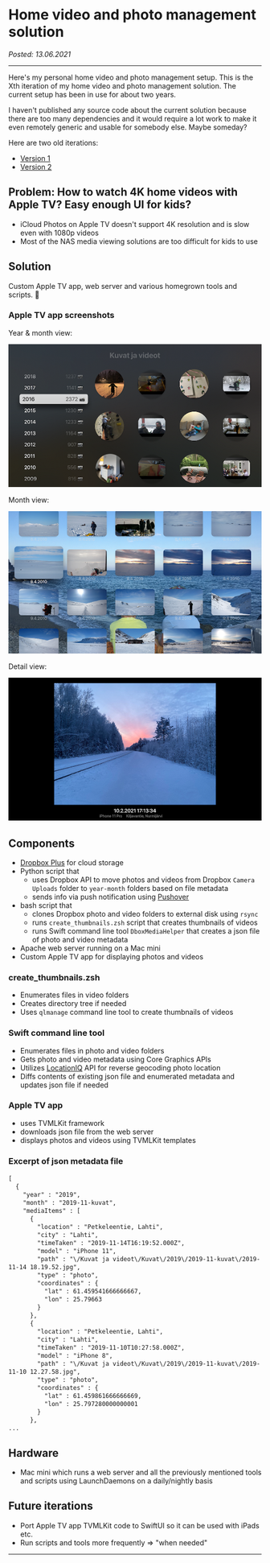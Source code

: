 # Home video and photo management solution

_Posted: 13.06.2021_

---

Here's my personal home video and photo management setup. This is the Xth iteration of my home video and photo management solution. The current setup has been in use for about two years. 

I haven't published any source code about the current solution because there are too many dependencies and it would require a lot work to make it even remotely generic and usable for somebody else. Maybe someday?

Here are two old iterations:

- [Version 1](../archive/md/photo_management_v1.md)
- [Version 2](../archive/md/photo_management.md)

## Problem: How to watch 4K home videos with Apple TV? Easy enough UI for kids?

- iCloud Photos on Apple TV doesn't support 4K resolution and is slow even with 1080p videos
- Most of the NAS media viewing solutions are too difficult for kids to use

## Solution

Custom Apple TV app, web server and various homegrown tools and scripts. 🍌

### Apple TV app screenshots

Year & month view:

![Year view](../pics/appletv_year.png)

Month view:

![Month view](../pics/appletv_month.png)

Detail view:

![Detail view](../pics/appletv_detail.png)

## Components

- [Dropbox Plus](https://www.dropbox.com/plus) for cloud storage
- Python script that 
    - uses Dropbox API to move photos and videos from Dropbox `Camera Uploads` folder to `year-month` folders based on file metadata
    - sends info via push notification using [Pushover](https://pushover.net)
- bash script that 
    - clones Dropbox photo and video folders to external disk using `rsync`
    - runs `create_thumbnails.zsh` script that creates thumbnails of videos
    - runs Swift command line tool `DboxMediaHelper` that creates a json file of photo and video metadata
- Apache web server running on a Mac mini
- Custom Apple TV app for displaying photos and videos

### create_thumbnails.zsh

- Enumerates files in video folders
- Creates directory tree if needed
- Uses `qlmanage` command line tool to create thumbnails of videos

### Swift command line tool

- Enumerates files in photo and video folders
- Gets photo and video metadata using Core Graphics APIs
- Utilizes [LocationIQ](https://locationiq.com) API for reverse geocoding photo location
- Diffs contents of existing json file and enumerated metadata and updates json file if needed

### Apple TV app

- uses TVMLKit framework
- downloads json file from the web server
- displays photos and videos using TVMLKit templates

### Excerpt of json metadata file

```
[
  {
    "year" : "2019",
    "month" : "2019-11-kuvat",
    "mediaItems" : [
      {
        "location" : "Petkeleentie, Lahti",
        "city" : "Lahti",
        "timeTaken" : "2019-11-14T16:19:52.000Z",
        "model" : "iPhone 11",
        "path" : "\/Kuvat ja videot\/Kuvat\/2019\/2019-11-kuvat\/2019-11-14 18.19.52.jpg",
        "type" : "photo",
        "coordinates" : {
          "lat" : 61.459541666666667,
          "lon" : 25.79663
        }
      },
      {
        "location" : "Petkeleentie, Lahti",
        "city" : "Lahti",
        "timeTaken" : "2019-11-10T10:27:58.000Z",
        "model" : "iPhone 8",
        "path" : "\/Kuvat ja videot\/Kuvat\/2019\/2019-11-kuvat\/2019-11-10 12.27.58.jpg",
        "type" : "photo",
        "coordinates" : {
          "lat" : 61.459861666666669,
          "lon" : 25.797280000000001
        }
      },
...
```

## Hardware

- Mac mini which runs a web server and all the previously mentioned tools and scripts using LaunchDaemons on a daily/nightly basis

## Future iterations

- Port Apple TV app TVMLKit code to SwiftUI so it can be used with iPads etc.
- Run scripts and tools more frequently => "when needed"

---
